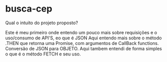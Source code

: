 # busca-cep


Qual o intuito do projeto proposto?

Este é meu primeiro onde entendo um pouco mais sobre requisições e o uso/consumo de API'S, eo que é JSON
Aqui entendo mais sobre o método .THEN que retorna uma Promise, com argumentos de CallBack functions.
Conversão de JSON para OBJETO.
Aqui tambem entendi de forma simples o que é o método FETCH e seu uso. 


